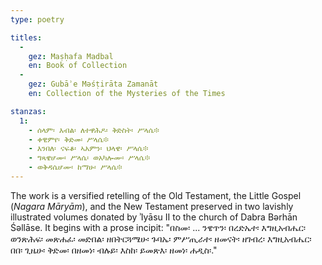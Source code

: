 ```yaml
---
type: poetry

titles:
  -
    gez: Maṣḥafa Madbal
    en: Book of Collection
  -
    gez: Gubāʾe Məśṭirāta Zamanāt
    en: Collection of the Mysteries of the Times

stanzas:
  1:
    - ሰላም፡ እብል፡ ለተዋሕዶ፡ ቅድስት፡ ሥላሴ፨
    - ቀዊምየ፡ ቅድመ፡ ሥላሴ፨
    - እንበለ፡ ናፍቆ፡ ኣአምን፡ ህላዌ፡ ሥላሴ፨
    - ግጻዌሆሙ፡ ሥላሴ፡ ወአካሎሙ፡ ሥላሴ፨
    - ወቅዳሴሆሙ፡ ከማሁ፡ ሥላሴ፨
---
```

The work is a versified retelling of the Old Testament, the Little Gospel (*Nagara Māryām*), and the New Testament preserved in two lavishly illustrated volumes donated by ʾIyāsu II to the church of Dabra Bərhān Śəllāse. It begins with a prose incipit: "በስመ፡ ... ንዌጥን፡ በረድኤተ፡ እግዚአብሔር፡ ወንጽሕፍ፡ መጽሐፈ፡ መድበል፡ ዘበትርጓሜሁ፡ ጉባኤ፡ ምሥጢራተ፡ ዘመናት፡ ዘገብረ፡ እግዚአብሔር፡ በበ፡ ጊዜሁ፡ ቅድመ፡ በዘመነ፡ ብሉይ፡ እስከ፡ ይመጽእ፡ ዘመነ፡ ሐዲስ፡."